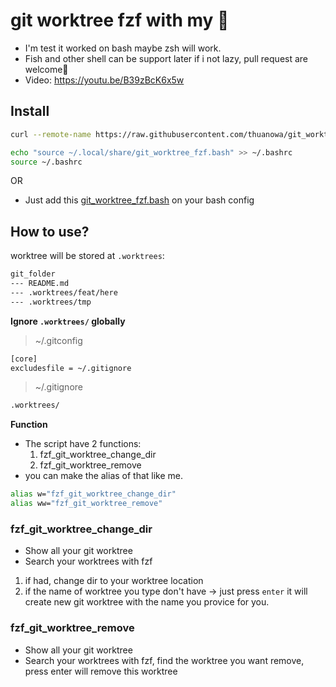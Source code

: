 # git worktree fzf with my 🫰

- I'm test it worked on bash maybe zsh will work.
- Fish and other shell can be support later if i not lazy, pull request are welcome🫰
- Video: <https://youtu.be/B39zBcK6x5w>

## Install

```bash
curl --remote-name https://raw.githubusercontent.com/thuanowa/git_worktree_fzf/master/git_worktree_fzf.bash > ~/.local/share/git_worktree_fzf.bash

echo "source ~/.local/share/git_worktree_fzf.bash" >> ~/.bashrc
source ~/.bashrc 
```

OR

- Just add this [git_worktree_fzf.bash](./git_worktree_fzf.bash) on your bash config

## How to use?

worktree will be stored at `.worktrees`:

```bash
git_folder
--- README.md
--- .worktrees/feat/here
--- .worktrees/tmp
```

**Ignore `.worktrees/` globally**

> ~/.gitconfig
```bash
[core]
excludesfile = ~/.gitignore
```

> ~/.gitignore
```bash
.worktrees/
```

**Function**

- The script have 2 functions:
    1. fzf_git_worktree_change_dir
    2. fzf_git_worktree_remove
- you can make the alias of that like me.

```bash
alias w="fzf_git_worktree_change_dir"
alias ww="fzf_git_worktree_remove"
```

### fzf_git_worktree_change_dir

- Show all your git worktree
- Search your worktrees with fzf
1. if had, change dir to your worktree location
2. if the name of worktree you type don't have -> just press `enter` it will create new git worktree with the name you provice for you.

### fzf_git_worktree_remove

- Show all your git worktree
- Search your worktrees with fzf, find the worktree you want remove, press enter will remove this worktree
